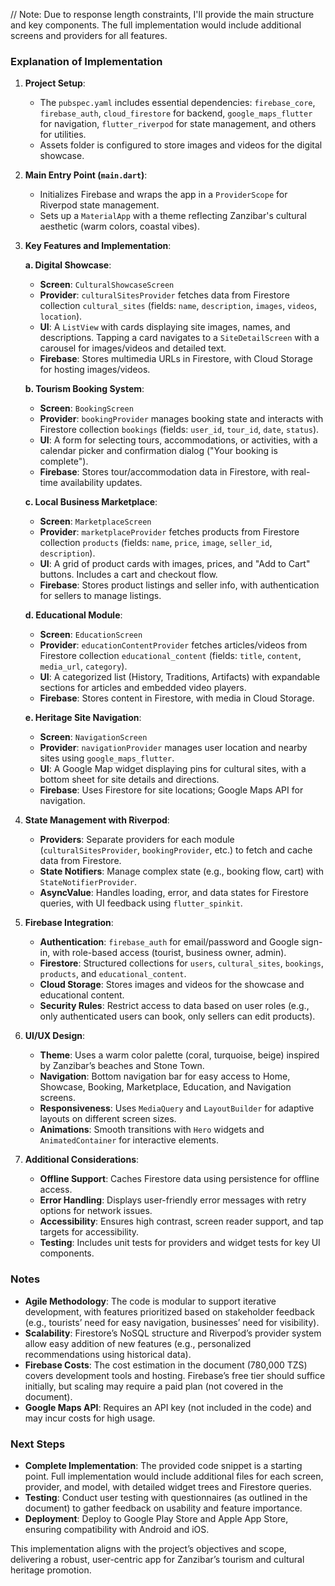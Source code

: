 
// Note: Due to response length constraints, I'll provide the main structure and key components. The full implementation would include additional screens and providers for all features.

### Explanation of Implementation

1. **Project Setup**:
   - The `pubspec.yaml` includes essential dependencies: `firebase_core`, `firebase_auth`, `cloud_firestore` for backend, `google_maps_flutter` for navigation, `flutter_riverpod` for state management, and others for utilities.
   - Assets folder is configured to store images and videos for the digital showcase.

2. **Main Entry Point (`main.dart`)**:
   - Initializes Firebase and wraps the app in a `ProviderScope` for Riverpod state management.
   - Sets up a `MaterialApp` with a theme reflecting Zanzibar's cultural aesthetic (warm colors, coastal vibes).

3. **Key Features and Implementation**:

   **a. Digital Showcase**:
   - **Screen**: `CulturalShowcaseScreen`
   - **Provider**: `culturalSitesProvider` fetches data from Firestore collection `cultural_sites` (fields: `name`, `description`, `images`, `videos`, `location`).
   - **UI**: A `ListView` with cards displaying site images, names, and descriptions. Tapping a card navigates to a `SiteDetailScreen` with a carousel for images/videos and detailed text.
   - **Firebase**: Stores multimedia URLs in Firestore, with Cloud Storage for hosting images/videos.

   **b. Tourism Booking System**:
   - **Screen**: `BookingScreen`
   - **Provider**: `bookingProvider` manages booking state and interacts with Firestore collection `bookings` (fields: `user_id`, `tour_id`, `date`, `status`).
   - **UI**: A form for selecting tours, accommodations, or activities, with a calendar picker and confirmation dialog ("Your booking is complete").
   - **Firebase**: Stores tour/accommodation data in Firestore, with real-time availability updates.

   **c. Local Business Marketplace**:
   - **Screen**: `MarketplaceScreen`
   - **Provider**: `marketplaceProvider` fetches products from Firestore collection `products` (fields: `name`, `price`, `image`, `seller_id`, `description`).
   - **UI**: A grid of product cards with images, prices, and "Add to Cart" buttons. Includes a cart and checkout flow.
   - **Firebase**: Stores product listings and seller info, with authentication for sellers to manage listings.

   **d. Educational Module**:
   - **Screen**: `EducationScreen`
   - **Provider**: `educationContentProvider` fetches articles/videos from Firestore collection `educational_content` (fields: `title`, `content`, `media_url`, `category`).
   - **UI**: A categorized list (History, Traditions, Artifacts) with expandable sections for articles and embedded video players.
   - **Firebase**: Stores content in Firestore, with media in Cloud Storage.

   **e. Heritage Site Navigation**:
   - **Screen**: `NavigationScreen`
   - **Provider**: `navigationProvider` manages user location and nearby sites using `google_maps_flutter`.
   - **UI**: A Google Map widget displaying pins for cultural sites, with a bottom sheet for site details and directions.
   - **Firebase**: Uses Firestore for site locations; Google Maps API for navigation.

4. **State Management with Riverpod**:
   - **Providers**: Separate providers for each module (`culturalSitesProvider`, `bookingProvider`, etc.) to fetch and cache data from Firestore.
   - **State Notifiers**: Manage complex state (e.g., booking flow, cart) with `StateNotifierProvider`.
   - **AsyncValue**: Handles loading, error, and data states for Firestore queries, with UI feedback using `flutter_spinkit`.

5. **Firebase Integration**:
   - **Authentication**: `firebase_auth` for email/password and Google sign-in, with role-based access (tourist, business owner, admin).
   - **Firestore**: Structured collections for `users`, `cultural_sites`, `bookings`, `products`, and `educational_content`.
   - **Cloud Storage**: Stores images and videos for the showcase and educational content.
   - **Security Rules**: Restrict access to data based on user roles (e.g., only authenticated users can book, only sellers can edit products).

6. **UI/UX Design**:
   - **Theme**: Uses a warm color palette (coral, turquoise, beige) inspired by Zanzibar’s beaches and Stone Town.
   - **Navigation**: Bottom navigation bar for easy access to Home, Showcase, Booking, Marketplace, Education, and Navigation screens.
   - **Responsiveness**: Uses `MediaQuery` and `LayoutBuilder` for adaptive layouts on different screen sizes.
   - **Animations**: Smooth transitions with `Hero` widgets and `AnimatedContainer` for interactive elements.

7. **Additional Considerations**:
   - **Offline Support**: Caches Firestore data using persistence for offline access.
   - **Error Handling**: Displays user-friendly error messages with retry options for network issues.
   - **Accessibility**: Ensures high contrast, screen reader support, and tap targets for accessibility.
   - **Testing**: Includes unit tests for providers and widget tests for key UI components.

### Notes
- **Agile Methodology**: The code is modular to support iterative development, with features prioritized based on stakeholder feedback (e.g., tourists’ need for easy navigation, businesses’ need for visibility).
- **Scalability**: Firestore’s NoSQL structure and Riverpod’s provider system allow easy addition of new features (e.g., personalized recommendations using historical data).
- **Firebase Costs**: The cost estimation in the document (780,000 TZS) covers development tools and hosting. Firebase’s free tier should suffice initially, but scaling may require a paid plan (not covered in the document).
- **Google Maps API**: Requires an API key (not included in the code) and may incur costs for high usage.

### Next Steps
- **Complete Implementation**: The provided code snippet is a starting point. Full implementation would include additional files for each screen, provider, and model, with detailed widget trees and Firestore queries.
- **Testing**: Conduct user testing with questionnaires (as outlined in the document) to gather feedback on usability and feature importance.
- **Deployment**: Deploy to Google Play Store and Apple App Store, ensuring compatibility with Android and iOS.

This implementation aligns with the project’s objectives and scope, delivering a robust, user-centric app for Zanzibar’s tourism and cultural heritage promotion.